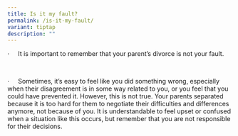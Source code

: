 ```yaml
---
title: Is it my fault?
permalink: /is-it-my-fault/
variant: tiptap
description: ""
---
```

<p>·&nbsp;&nbsp;&nbsp;&nbsp; It is important to remember that your parent’s
divorce is not your fault.</p>
<p>&nbsp;</p>
<p>·&nbsp;&nbsp;&nbsp;&nbsp; Sometimes, it’s easy to feel like you did something
wrong, especially when their disagreement is in some way related to you,
or you feel that you could have prevented it. However, this is not true.
Your parents separated because it is too hard for them to negotiate their
difficulties and differences anymore, not because of you. It is understandable
to feel upset or confused when a situation like this occurs, but remember
that you are not responsible for their decisions.&nbsp;</p>
<p></p>
<p></p>
<p></p>
<p></p>